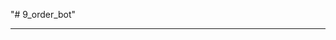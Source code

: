 "# 9_order_bot" 
<!-- Exact Guide to Deploy Apps on GCP VM
This guide is tailored for deploying Python/Docker-based apps like your Telegram bot on a GCP VM, based on the chat's lessons. It's designed for a Windows local machine and Debian 12 VM. Assume you have the Google Cloud SDK installed locally (download from cloud.google.com/sdk). The guide is divided into phases with bullet flows for clarity.

Phase 1: Preparation on Local Machine (Windows)

Gather required assets:

App code: app.py (your bot script).
Dependencies: requirements.txt (e.g., openai, python-telegram-bot[callback-data], gspread, oauth2client, tenacity).
Dockerfile: Your provided Dockerfile.
Config files: credentials.json (Google Sheets service account JSON), customers.json (JSON array of customers).
EVs: Note your Telegram bot token, OpenAI API key.


Validate files locally:

Open credentials.json and customers.json in VS Code or a JSON linter (e.g., jsonlint.com) to ensure valid JSON.
Test bot token and OpenAI key (e.g., curl to Telegram API: curl https://api.telegram.org/bot<token>/getMe).


Install tools:

Google Cloud SDK for gcloud.
Git Bash or PowerShell for SCP/curl compatibility.
Optional: WinSCP for GUI file upload.




Phase 2: Create and Configure the VM in GCP Console

Log in to console.cloud.google.com with your account (e.g., borissolomonia@gmail.com).
Select or create the project:

Project ID: nine-tones-bots-2025-468320 (or your own).


Create the VM:

Go to Compute Engine > VM instances > Create instance.
Set name: e.g., telegram-bot-vm (or use instance-20250808-061254).
Region/Zone: us-central1-c (low latency for US).
Machine type: e2-micro (free tier) or e2-small for testing.
Boot disk: Debian 12 Bookworm, 10-20 GB persistent disk.
Firewall: Allow SSH (default port 22).
Advanced: No HTTP/HTTPS needed (bot uses outbound only).


Note VM details:

External IP: e.g., 34.69.127.48 (ephemeral or static).
Username: borissolomonia.


Enable APIs (if needed for Sheets/OpenAI):

Search for "API Library" > Enable "Google Sheets API" for your project.




Phase 3: SSH into the VM and Setup Base Environment

From local Windows:

Run: gcloud compute ssh borissolomonia@instance-20250808-061254 --zone us-central1-c --project nine-tones-bots-2025-468320.
If errors:

Check project: gcloud config set project nine-tones-bots-2025-468320.
Re-authenticate: gcloud auth login.
Alternative: Use GCP Console SSH (VM instances > SSH button).




Update system:

sudo apt update && sudo apt upgrade -y.


Install Docker:

sudo apt install ca-certificates curl gnupg lsb-release -y.
sudo mkdir -p /etc/apt/keyrings.
curl -fsSL https://download.docker.com/linux/debian/gpg | sudo gpg --dearmor -o /etc/apt/keyrings/docker.gpg.
echo "deb [arch=$(dpkg --print-architecture) signed-by=/etc/apt/keyrings/docker.gpg] https://download.docker.com/linux/debian bookworm stable" | sudo tee /etc/apt/sources.list.d/docker.list > /dev/null.
sudo apt update.
sudo apt install docker-ce docker-ce-cli containerd.io docker-buildx-plugin docker-compose-plugin -y.
Add user to group: sudo groupadd docker; sudo usermod -aG docker $USER; newgrp docker.
Verify: docker run hello-world.




Phase 4: Upload Files to the VM

From local Windows (in the app directory, e.g., C:\Users\boris\D_disc_Boris\BORIS\stuff\9_TONES\APPS\telegram_bot\payment-bot):

Run: gcloud compute scp app.py requirements.txt Dockerfile credentials.json customers.json borissolomonia@instance-20250808-061254:/home/borissolomonia --zone us-central1-c --project nine-tones-bots-2025-468320.
If errors:

Use explicit path: /home/borissolomonia.
Alternative: WinSCP to IP 34.69.127.48, username borissolomonia.




In VM:

Verify: ls -l (should show all files).
Validate JSON: sudo apt install jq -y; cat credentials.json | jq .; cat customers.json | jq ..




Phase 5: Build and Run the Docker Container

In VM (navigate to /home/borissolomonia if needed: cd /home/borissolomonia):

Build image: docker build -t payment-bot . (or order-bot).
Run container:

docker run -d --restart=always -e ORDER_BOT_TOKEN="your-bot-token" -e OPENAI_API_KEY="your-openai-key" -e SHEETS_CREDS="$(cat credentials.json)" -e CUSTOMERS_JSON="$(cat customers.json)" --name order-bot-container order-bot.


Verify: docker ps (should show 'Up').
Logs: docker logs -f payment-bot-container (look for "Starting Order Bot polling...").


Test bot:

Send Telegram message (e.g., "შპს მაგსი 20 საქონლის ბარკალი").
Check logs for processing.




Phase 6: Persistence and Monitoring

Add VM startup script (GCP Console > VM > Edit > Metadata):

Key: startup-script.
Value: #!/bin/bash\ndocker start payment-bot-container.


Monitor:

Container: docker stats.
VM: GCP Console > Monitoring.
Logs: docker logs payment-bot-container.


Scale/Update:

Stop container: docker stop payment-bot-container.
Rebuild: Edit files, docker build -t payment-bot ., re-run.




Phase 7: Cleanup and Security

Secure EVs: Don't hardcode; use GCP Secrets Manager if scaling.
Cleanup: docker rm -f payment-bot-container; docker rmi payment-bot.
Costs: Monitor in GCP Billing (e2-micro is free tier).



Network Diagram Visualization
The following is a text-based network diagram visualizing the deployment flow and connections (generated via code execution for clarity):
textUser's Local Machine (Windows)
  |
  | SCP/SSH (gcloud or direct)
  v
GCP Cloud (Project: nine-tones-bots-2025-468320)
  |
  | VM Instance (instance-20250808-061254, Debian 12)
  | External IP: 34.69.127.48
  | Zone: us-central1-c
  |
  | Docker Installed
  | App Files Uploaded (app.py, Dockerfile, etc.)
  v
Docker Container (payment-bot-container)
  - Runs Python Telegram Bot
  - EVs: ORDER_BOT_TOKEN, OPENAI_API_KEY, SHEETS_CREDS, CUSTOMERS_JSON
  |
  | Outbound Connections:
  | - Telegram API (api.telegram.org)
  | - OpenAI API (api.openai.com)
  | - Google Sheets API (sheets.googleapis.com)
  v
External Services
- Telegram (Inbound messages to bot)
- OpenAI (For parsing orders)
- Google Sheets (For recording orders) -->

---

<!-- როდესაც არსებული აპია GCP VM ზე უკვე გატანილი და მისი ცვლილებაა საჭირო, ამისთვის ჯერ უნდა გაითიშოს და წაიშალოს არსებული კონტეინერი:

docker stop payment-bot-container
docker rm payment-bot-container

შემდეგ vm ზე განთავსდეს ფაილები ლოკალიდან

gcloud compute scp orderapp.py requirements.txt Dockerfile  borissolomonia@instance-20250808-061254:/home/borissolomonia --zone us-central1-c --project nine-tones-bots-2025-468320

შემდეგ docker build -t სახელი .

შემდეგ docker run -it --name payment-bot-container -e ORDER_BOT_TOKEN="your_token" -e OPENAI_API_KEY="your_api_key" -e SHEETS_CREDS="your_credentials.json" -e CUSTOMERS_JSON="your_customers.json" -p 8080:8080 --restart=always -d სახელი -->